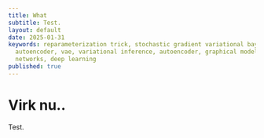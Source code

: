 ```yaml
---
title: What
subtitle: Test.
layout: default
date: 2025-01-31
keywords: reparameterization trick, stochastic gradient variational bayes, variational 
  autoencoder, vae, variational inference, autoencoder, graphical models, neural 
  networks, deep learning
published: true
---
```


# Virk nu..

Test. 
